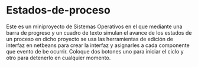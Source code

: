 # Estados-de-proceso
Este es un miniproyecto de Sistemas Operativos en el que mediante una barra de progreso y un cuadro de texto simulan el avance 
de los estados de un proceso en dicho proyecto se usa las herramientas de edición de interfaz en netbeans para crear la interfaz
y asignarles a cada componente que evento de be ocurrir.
Coloque dos botones uno para iniciar el ciclo y otro para detenerlo en cualquier momento.
